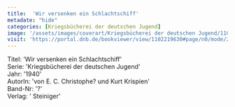 ```yaml
---
title:  'Wir versenken ein Schlachtschiff'
metadate: "hide"
categories: [Kriegsbücherei der deutschen Jugend]
image: '/assets/images/coverart/Kriegsbücherei der deutschen Jugend/1102219630_00000010.jpg'
visit: 'https://portal.dnb.de/bookviewer/view/1102219630#page/n0/mode/2up'
---
```

Titel: 'Wir versenken ein Schlachtschiff' <br>
Serie: 'Kriegsbücherei der deutschen Jugend' <br>
Jahr: '1940' <br>
AutorIn: 'von E. C. Christophe? und Kurt Krispien' <br>
Band-Nr: '?' <br>
Verlag: ' Steiniger'